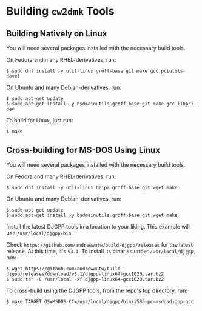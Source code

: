 # Building `cw2dmk` Tools

## Building Natively on Linux

You will need several packages installed with the necessary build tools.

On Fedora and many RHEL-derivatives, run:
```
$ sudo dnf install -y util-linux groff-base git make gcc pciutils-devel
```

On Ubuntu and many Debian-derivatives, run:
```
$ sudo apt-get update
$ sudo apt-get install -y bsdmainutils groff-base git make gcc libpci-dev
```

To build for Linux, just run:
```
$ make
```

## Cross-building for MS-DOS Using Linux

You will need several packages installed with the necessary build tools.

On Fedora and many RHEL-derivatives, run:
```
$ sudo dnf install -y util-linux bzip2 groff-base git wget make
```

On Ubuntu and many Debian-derivatives, run:
```
$ sudo apt-get update
$ sudo apt-get install -y bsdmainutils groff-base git wget make
```

Install the latest DJGPP tools in a location to your liking.  This
example will use `/usr/local/djgpp/bin`.

Check `https://github.com/andrewwutw/build-djgpp/releases` for the
latest release.  At this time, it's `v3.1`.  To install its binaries
under `/usr/local/djgpp`, run:
```
$ wget https://github.com/andrewwutw/build-djgpp/releases/download/v3.1/djgpp-linux64-gcc1020.tar.bz2
$ sudo tar -C /usr/local -xf djgpp-linux64-gcc1020.tar.bz2
```

To cross-build using the DJGPP tools, from the repo's top directory, run:
```
$ make TARGET_OS=MSDOS CC=/usr/local/djgpp/bin/i586-pc-msdosdjgpp-gcc
```

